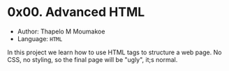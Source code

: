 # 0x00. Advanced HTML

- Author: Thapelo M Moumakoe
- Language: `HTML`

In this project we learn how to use HTML tags to structure a web page. No CSS, no styling, so the final page will be "ugly", it;s normal.
